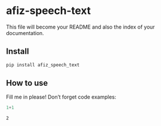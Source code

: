 afiz-speech-text
================

<!-- WARNING: THIS FILE WAS AUTOGENERATED! DO NOT EDIT! -->

This file will become your README and also the index of your
documentation.

## Install

``` sh
pip install afiz_speech_text
```

## How to use

Fill me in please! Don’t forget code examples:

``` python
1+1
```

    2
